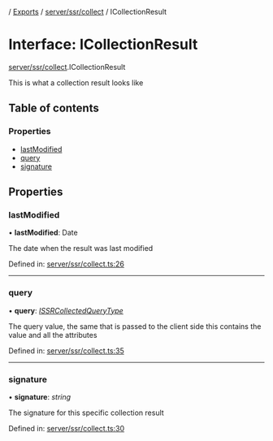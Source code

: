 [](../README.md) / [Exports](../modules.md) / [server/ssr/collect](../modules/server_ssr_collect.md) / ICollectionResult

# Interface: ICollectionResult

[server/ssr/collect](../modules/server_ssr_collect.md).ICollectionResult

This is what a collection result looks like

## Table of contents

### Properties

- [lastModified](server_ssr_collect.icollectionresult.md#lastmodified)
- [query](server_ssr_collect.icollectionresult.md#query)
- [signature](server_ssr_collect.icollectionresult.md#signature)

## Properties

### lastModified

• **lastModified**: Date

The date when the result was last modified

Defined in: [server/ssr/collect.ts:26](https://github.com/onzag/itemize/blob/55e63f2c/server/ssr/collect.ts#L26)

___

### query

• **query**: [*ISSRCollectedQueryType*](client_internal_providers_ssr_provider.issrcollectedquerytype.md)

The query value, the same that is passed to the client side
this contains the value and all the attributes

Defined in: [server/ssr/collect.ts:35](https://github.com/onzag/itemize/blob/55e63f2c/server/ssr/collect.ts#L35)

___

### signature

• **signature**: *string*

The signature for this specific collection result

Defined in: [server/ssr/collect.ts:30](https://github.com/onzag/itemize/blob/55e63f2c/server/ssr/collect.ts#L30)
